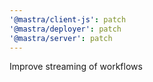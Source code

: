 ```yaml
---
'@mastra/client-js': patch
'@mastra/deployer': patch
'@mastra/server': patch
---
```


Improve streaming of workflows
